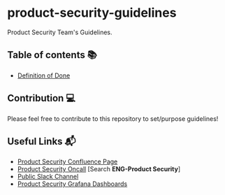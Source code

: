 # product-security-guidelines

Product Security Team's Guidelines.

## Table of contents 📚

- [Definition of Done](docs/definition-of-done.md)

## Contribution 💻

Please feel free to contribute to this repository to set/purpose guidelines!

## Useful Links 📬

- [Product Security Confluence Page](https://confluence.godaddy.com/display/ITSecurity/Product+Security)
- [Product Security Oncall](https://godaddy.service-now.com/oncall) [Search **ENG-Product Security**]
- [Public Slack Channel](https://godaddy.slack.com/archives/CSN7SFWDB)
- [Product Security Grafana Dashboards](https://grafana.productsec.int.godaddy.com/)
